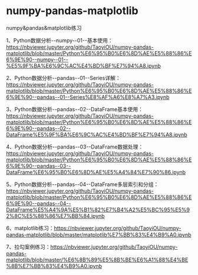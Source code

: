 # numpy-pandas-matplotlib
numpy&amp;pandas&amp;matplotlib练习

1、Python数据分析--numpy--01--基本使用：https://nbviewer.jupyter.org/github/TaoyiOU/numpy-pandas-matplotlib/blob/master/Python%E6%95%B0%E6%8D%AE%E5%88%86%E6%9E%90--numpy--01--%E5%9F%BA%E6%9C%AC%E4%BD%BF%E7%94%A8.ipynb

2、Python数据分析--pandas--01--Series详解：https://nbviewer.jupyter.org/github/TaoyiOU/numpy-pandas-matplotlib/blob/master/Python%E6%95%B0%E6%8D%AE%E5%88%86%E6%9E%90--pandas--01--Series%E8%AF%A6%E8%A7%A3.ipynb

3、Python数据分析--pandas--02--DataFrame基本使用：https://nbviewer.jupyter.org/github/TaoyiOU/numpy-pandas-matplotlib/blob/master/Python%E6%95%B0%E6%8D%AE%E5%88%86%E6%9E%90--pandas--02--DataFrame%E5%9F%BA%E6%9C%AC%E4%BD%BF%E7%94%A8.ipynb

4、Python数据分析--pandas--03--DataFrame数据处理：https://nbviewer.jupyter.org/github/TaoyiOU/numpy-pandas-matplotlib/blob/master/Python%E6%95%B0%E6%8D%AE%E5%88%86%E6%9E%90--pandas--03--DataFrame%E6%95%B0%E6%8D%AE%E5%A4%84%E7%90%86.ipynb

5、Python数据分析--pandas--04--DataFrame多层索引和分组：https://nbviewer.jupyter.org/github/TaoyiOU/numpy-pandas-matplotlib/blob/master/Python%E6%95%B0%E6%8D%AE%E5%88%86%E6%9E%90--pandas--04--DataFrame%E5%A4%9A%E5%B1%82%E7%B4%A2%E5%BC%95%E5%92%8C%E5%88%86%E7%BB%84.ipynb

6、matplotlib练习：https://nbviewer.jupyter.org/github/TaoyiOU/numpy-pandas-matplotlib/blob/master/matplotlib%E7%BB%83%E4%B9%A0.ipynb

7、拉勾案例练习：https://nbviewer.jupyter.org/github/TaoyiOU/numpy-pandas-matplotlib/blob/master/%E6%8B%89%E5%8B%BE%E6%A1%88%E4%BE%8B%E7%BB%83%E4%B9%A0.ipynb
